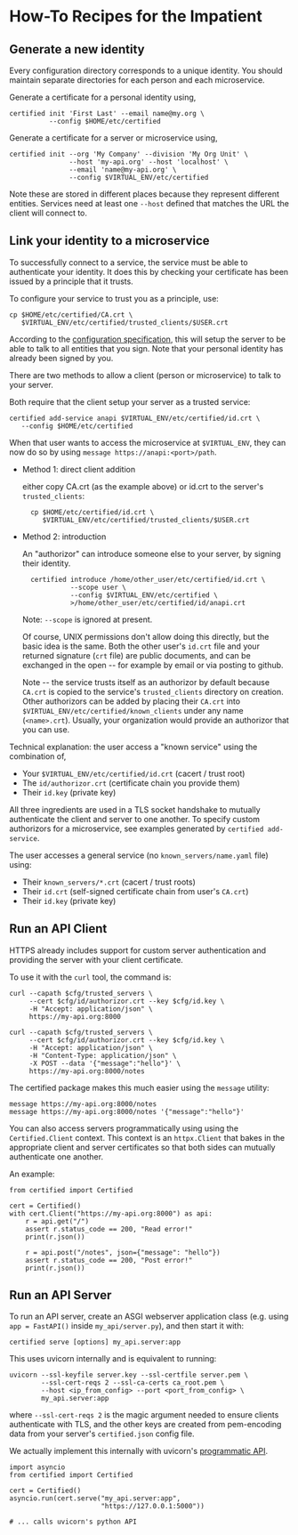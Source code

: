 # How-To Recipes for the Impatient

## Generate a new identity

Every configuration directory corresponds to a unique
identity.  You should maintain separate directories
for each person and each microservice.

Generate a certificate for a personal identity using,

    certified init 'First Last' --email name@my.org \
              --config $HOME/etc/certified

Generate a certificate for a server or microservice using,

    certified init --org 'My Company' --division 'My Org Unit' \
                   --host 'my-api.org' --host 'localhost' \
                   --email 'name@my-api.org' \
                   --config $VIRTUAL_ENV/etc/certified

Note these are stored in different places because they
represent different entities.
Services need at least one `--host` defined that matches the URL
the client will connect to.


## Link your identity to a microservice

To successfully connect to a service, the service must
be able to authenticate your identity.  It does this
by checking your certificate has been issued by a
principle that it trusts.

To configure your service to trust you as a principle, use:

    cp $HOME/etc/certified/CA.crt \
       $VIRTUAL_ENV/etc/certified/trusted_clients/$USER.crt

According to the [configuration specification](keys.md),
this will setup the server to be able to talk to all
entities that you sign.  Note that your personal
identity has already been signed by you.

There are two methods to allow a client (person
or microservice) to talk to your server.

Both require that the client setup your server as a trusted service:

    certified add-service anapi $VIRTUAL_ENV/etc/certified/id.crt \
       --config $HOME/etc/certified

When that user wants to access the microservice at `$VIRTUAL_ENV`,
they can now do so by using `message https://anapi:<port>/path`.

* Method 1: direct client addition

    either copy CA.crt (as the example above) or id.crt to the
    server's `trusted_clients`:

        cp $HOME/etc/certified/id.crt \
           $VIRTUAL_ENV/etc/certified/trusted_clients/$USER.crt

* Method 2: introduction

    An "authorizor" can introduce someone else to your server,
    by signing their identity.


        certified introduce /home/other_user/etc/certified/id.crt \
                  --scope user \
                  --config $VIRTUAL_ENV/etc/certified \
                  >/home/other_user/etc/certified/id/anapi.crt 

    Note: `--scope` is ignored at present.

    Of course, UNIX permissions don't allow doing this directly,
    but the basic idea is the same.  Both the other user's `id.crt`
    file and your returned signature (`crt` file) are public
    documents, and can be exchanged in the open -- for example
    by email or via posting to github.

    Note -- the service trusts itself as an authorizor by
    default because `CA.crt` is copied to the service's `trusted_clients`
    directory on creation.  Other authorizors can be added
    by placing their `CA.crt` into `$VIRTUAL_ENV/etc/certified/known_clients`
    under any name (`<name>.crt`).  Usually, your organization
    would provide an authorizor that you can use.

<!--
Note that you should not generally authorize
resource usage from your production services.
That should be left up to signed tokens, which can control
authorization much more precisely.
-->

Technical explanation: the user access a "known service"
using the combination of,

  * Your `$VIRTUAL_ENV/etc/certified/id.crt` (cacert / trust root)
  * The `id/authorizor.crt` (certificate chain you provide them)
  * Their `id.key` (private key)

All three ingredients are used in a TLS socket handshake to
mutually authenticate the client and server to one another.
To specify custom authorizors for a microservice, see
examples generated by `certified add-service`.

The user accesses a general service (no `known_servers/name.yaml` file)
using:

  * Their `known_servers/*.crt` (cacert / trust roots)
  * Their `id.crt` (self-signed certificate chain from user's `CA.crt`)
  * Their `id.key` (private key)

## Run an API Client

HTTPS already includes support for custom server authentication
and providing the server with your client certificate.

To use it with the `curl` tool, the command is:

    curl --capath $cfg/trusted_servers \
         --cert $cfg/id/authorizor.crt --key $cfg/id.key \
         -H "Accept: application/json" \
         https://my-api.org:8000

    curl --capath $cfg/trusted_servers \
         --cert $cfg/id/authorizor.crt --key $cfg/id.key \
         -H "Accept: application/json" \
         -H "Content-Type: application/json" \
         -X POST --data '{"message":"hello"}' \
         https://my-api.org:8000/notes

The certified package makes this much easier using
the `message` utility:

    message https://my-api.org:8000/notes
    message https://my-api.org:8000/notes '{"message":"hello"}'

You can also access servers programmatically using
using the `Certified.Client` context.
This context is an `httpx.Client` that bakes in the
appropriate client and server certificates so that
both sides can mutually authenticate one another.

An example:

    from certified import Certified

    cert = Certified()
    with cert.Client("https://my-api.org:8000") as api:
        r = api.get("/")
        assert r.status_code == 200, "Read error!"
        print(r.json())

        r = api.post("/notes", json={"message": "hello"})
        assert r.status_code == 200, "Post error!"
        print(r.json())


## Run an API Server

To run an API server, create an ASGI webserver application
class (e.g. using `app = FastAPI()` inside `my_api/server.py`),
and then start it with:

    certified serve [options] my_api.server:app


This uses uvicorn internally and is equivalent to running:

    uvicorn --ssl-keyfile server.key --ssl-certfile server.pem \
            --ssl-cert-reqs 2 --ssl-ca-certs ca_root.pem \
            --host <ip_from_config> --port <port_from_config> \
            my_api.server:app

where `--ssl-cert-reqs 2` is the magic argument needed to ensure clients
authenticate with TLS, and the other keys are created from pem-encoding
data from your server's `certified.json` config file.

We actually implement this internally with uvicorn's
[programmatic API](https://www.uvicorn.org/deployment/#running-programmatically).

    import asyncio
    from certified import Certified

    cert = Certified()
    asyncio.run(cert.serve("my_api.server:app",
                           "https://127.0.0.1:5000"))

    # ... calls uvicorn's python API
